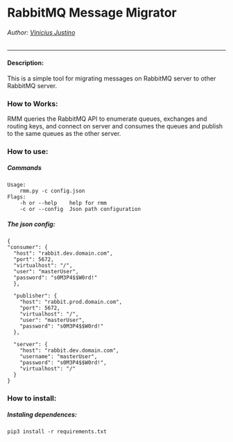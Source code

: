# RabbitMQ Message Migrator
###### Author: [Vinicius Justino](https://twitter.com/VdGonc)

---
#### Description:
This is a simple tool for migrating messages on RabbitMQ server to
other RabbitMQ server.

### How to Works:
RMM queries the RabbitMQ API to enumerate queues, exchanges and routing keys,
and connect on server and consumes the queues and publish to the same queues as the other server.

### How to use:
##### Commands
    Usage:
        rmm.py -c config.json
    Flags:
        -h or --help 	help for rmm
        -c or --config 	Json path configuration

##### The json config:

    {
	"consumer": {
	  "host": "rabbit.dev.domain.com",
	  "port": 5672,
	  "virtualhost": "/",
	  "user": "masterUser",
	  "password": "s0M3P4$$W0rd!"
      },

      "publisher": {
        "host": "rabbit.prod.domain.com",
        "port": 5672,
        "virtualhost": "/",
        "user": "masterUser",
        "password": "s0M3P4$$W0rd!"
      },

      "server": {
        "host": "rabbit.dev.domain.com",
        "username": "masterUser",
        "password": "s0M3P4$$W0rd!",
        "virtualhost": "/"
      }
    }

### How to install:
##### Instaling dependences:
    pip3 install -r requirements.txt
